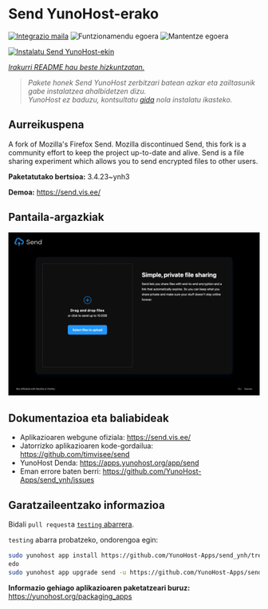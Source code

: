 <!--
Ohart ongi: README hau automatikoki sortu da <https://github.com/YunoHost/apps/tree/master/tools/readme_generator>ri esker
EZ editatu eskuz.
-->

# Send YunoHost-erako

[![Integrazio maila](https://dash.yunohost.org/integration/send.svg)](https://dash.yunohost.org/appci/app/send) ![Funtzionamendu egoera](https://ci-apps.yunohost.org/ci/badges/send.status.svg) ![Mantentze egoera](https://ci-apps.yunohost.org/ci/badges/send.maintain.svg)

[![Instalatu Send YunoHost-ekin](https://install-app.yunohost.org/install-with-yunohost.svg)](https://install-app.yunohost.org/?app=send)

*[Irakurri README hau beste hizkuntzatan.](./ALL_README.md)*

> *Pakete honek Send YunoHost zerbitzari batean azkar eta zailtasunik gabe instalatzea ahalbidetzen dizu.*  
> *YunoHost ez baduzu, kontsultatu [gida](https://yunohost.org/install) nola instalatu ikasteko.*

## Aurreikuspena

A fork of Mozilla's Firefox Send. Mozilla discontinued Send, this fork is a community effort to keep the project up-to-date and alive.
Send is a file sharing experiment which allows you to send encrypted files to other users.


**Paketatutako bertsioa:** 3.4.23~ynh3

**Demoa:** <https://send.vis.ee/>

## Pantaila-argazkiak

![Send(r)en pantaila-argazkia](./doc/screenshots/screenshot.png)

## Dokumentazioa eta baliabideak

- Aplikazioaren webgune ofiziala: <https://send.vis.ee/>
- Jatorrizko aplikazioaren kode-gordailua: <https://github.com/timvisee/send>
- YunoHost Denda: <https://apps.yunohost.org/app/send>
- Eman errore baten berri: <https://github.com/YunoHost-Apps/send_ynh/issues>

## Garatzaileentzako informazioa

Bidali `pull request`a [`testing` abarrera](https://github.com/YunoHost-Apps/send_ynh/tree/testing).

`testing` abarra probatzeko, ondorengoa egin:

```bash
sudo yunohost app install https://github.com/YunoHost-Apps/send_ynh/tree/testing --debug
edo
sudo yunohost app upgrade send -u https://github.com/YunoHost-Apps/send_ynh/tree/testing --debug
```

**Informazio gehiago aplikazioaren paketatzeari buruz:** <https://yunohost.org/packaging_apps>
